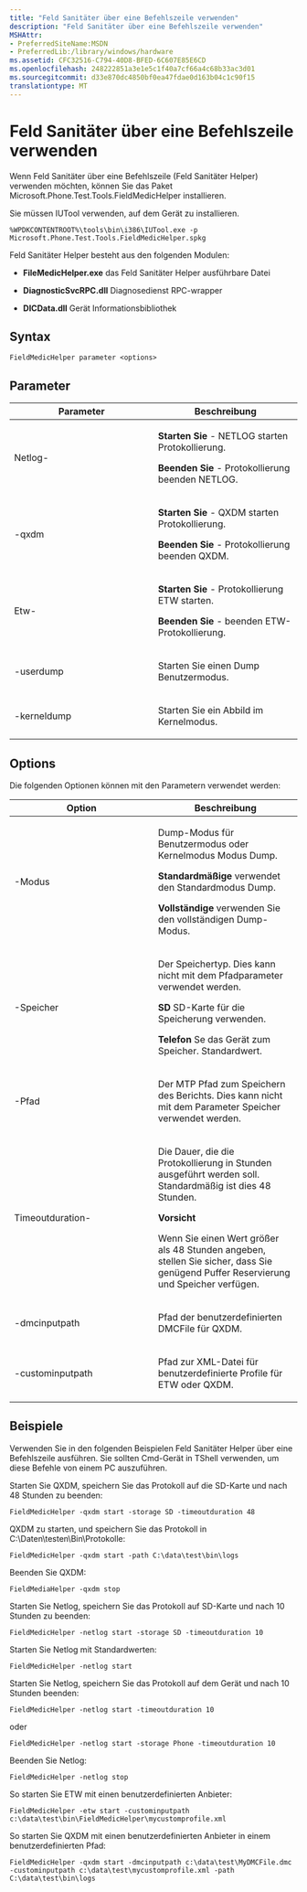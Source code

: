 ```yaml
---
title: "Feld Sanitäter über eine Befehlszeile verwenden"
description: "Feld Sanitäter über eine Befehlszeile verwenden"
MSHAttr:
- PreferredSiteName:MSDN
- PreferredLib:/library/windows/hardware
ms.assetid: CFC32516-C794-40D8-BFED-6C607E85E6CD
ms.openlocfilehash: 248222851a3e1e5c1f40a7cf66a4c68b33ac3d01
ms.sourcegitcommit: d33e870dc4850bf0ea47fdae0d163b04c1c90f15
translationtype: MT
---
```

# <a name="use-field-medic-from-a-command-prompt"></a>Feld Sanitäter über eine Befehlszeile verwenden


Wenn Feld Sanitäter über eine Befehlszeile (Feld Sanitäter Helper) verwenden möchten, können Sie das Paket Microsoft.Phone.Test.Tools.FieldMedicHelper installieren.

Sie müssen IUTool verwenden, auf dem Gerät zu installieren.

``` syntax
%WPDKCONTENTROOT%\tools\bin\i386\IUTool.exe -p Microsoft.Phone.Test.Tools.FieldMedicHelper.spkg
```

Feld Sanitäter Helper besteht aus den folgenden Modulen:

-   **FileMedicHelper.exe** das Feld Sanitäter Helper ausführbare Datei

-   **DiagnosticSvcRPC.dll** Diagnosedienst RPC-wrapper

-   **DICData.dll** Gerät Informationsbibliothek

## <a name="syntax"></a>Syntax


``` syntax
FieldMedicHelper parameter <options>
```

## <a name="parameters"></a>Parameter


<table>
<colgroup>
<col width="50%" />
<col width="50%" />
</colgroup>
<thead>
<tr class="header">
<th>Parameter</th>
<th>Beschreibung</th>
</tr>
</thead>
<tbody>
<tr class="odd">
<td><p>Netlog-</p></td>
<td><p><strong>Starten Sie</strong>  - NETLOG starten Protokollierung.</p>
<p><strong>Beenden Sie</strong>  - Protokollierung beenden NETLOG.</p></td>
</tr>
<tr class="even">
<td><p>-qxdm</p></td>
<td><p><strong>Starten Sie</strong>  - QXDM starten Protokollierung.</p>
<p><strong>Beenden Sie</strong>  - Protokollierung beenden QXDM.</p></td>
</tr>
<tr class="odd">
<td><p>Etw-</p></td>
<td><p><strong>Starten Sie</strong>  - Protokollierung ETW starten.</p>
<p><strong>Beenden Sie</strong>  - beenden ETW-Protokollierung.</p></td>
</tr>
<tr class="even">
<td><p>-userdump</p></td>
<td><p>Starten Sie einen Dump Benutzermodus.</p></td>
</tr>
<tr class="odd">
<td><p>-kerneldump</p></td>
<td><p>Starten Sie ein Abbild im Kernelmodus.</p></td>
</tr>
</tbody>
</table>

 

## <a name="options"></a>Options


Die folgenden Optionen können mit den Parametern verwendet werden:

<table>
<colgroup>
<col width="50%" />
<col width="50%" />
</colgroup>
<thead>
<tr class="header">
<th>Option</th>
<th>Beschreibung</th>
</tr>
</thead>
<tbody>
<tr class="odd">
<td><p>-Modus</p></td>
<td><p>Dump-Modus für Benutzermodus oder Kernelmodus Modus Dump.</p>
<p><strong>Standardmäßige</strong> verwendet den Standardmodus Dump.</p>
<p><strong>Vollständige</strong> verwenden Sie den vollständigen Dump-Modus.</p></td>
</tr>
<tr class="even">
<td><p>-Speicher</p></td>
<td><p>Der Speichertyp. Dies kann nicht mit dem Pfadparameter verwendet werden.</p>
<p><strong>SD</strong> SD-Karte für die Speicherung verwenden.</p>
<p><strong>Telefon</strong> Se das Gerät zum Speicher. Standardwert.</p></td>
</tr>
<tr class="odd">
<td><p>-Pfad</p></td>
<td><p>Der MTP Pfad zum Speichern des Berichts. Dies kann nicht mit dem Parameter Speicher verwendet werden.</p></td>
</tr>
<tr class="even">
<td><p>Timeoutduration-</p></td>
<td><p>Die Dauer, die die Protokollierung in Stunden ausgeführt werden soll. Standardmäßig ist dies 48 Stunden.</p>
<div class="alert">
<strong>Vorsicht</strong>  
<p>Wenn Sie einen Wert größer als 48 Stunden angeben, stellen Sie sicher, dass Sie genügend Puffer Reservierung und Speicher verfügen.</p>
</div>
<div>
 
</div></td>
</tr>
<tr class="odd">
<td><p>-dmcinputpath</p></td>
<td><p>Pfad der benutzerdefinierten DMCFile für QXDM.</p></td>
</tr>
<tr class="even">
<td><p>-custominputpath</p></td>
<td><p>Pfad zur XML-Datei für benutzerdefinierte Profile für ETW oder QXDM.</p></td>
</tr>
</tbody>
</table>

 

## <a name="examples"></a>Beispiele


Verwenden Sie in den folgenden Beispielen Feld Sanitäter Helper über eine Befehlszeile ausführen. Sie sollten Cmd-Gerät in TShell verwenden, um diese Befehle von einem PC auszuführen.

Starten Sie QXDM, speichern Sie das Protokoll auf die SD-Karte und nach 48 Stunden zu beenden:

``` syntax
FieldMedicHelper -qxdm start -storage SD -timeoutduration 48
```

QXDM zu starten, und speichern Sie das Protokoll in C:\\Daten\\testen\\Bin\\Protokolle:

``` syntax
FieldMedicHelper -qxdm start -path C:\data\test\bin\logs
```

Beenden Sie QXDM:

``` syntax
FieldMediaHelper -qxdm stop
```

Starten Sie Netlog, speichern Sie das Protokoll auf SD-Karte und nach 10 Stunden zu beenden:

``` syntax
FieldMedicHelper -netlog start -storage SD -timeoutduration 10
```

Starten Sie Netlog mit Standardwerten:

``` syntax
FieldMedicHelper -netlog start
```

Starten Sie Netlog, speichern Sie das Protokoll auf dem Gerät und nach 10 Stunden beenden:

``` syntax
FieldMedicHelper -netlog start -timeoutduration 10
```

oder

``` syntax
FieldMedicHelper -netlog start -storage Phone -timeoutduration 10
```

Beenden Sie Netlog:

``` syntax
FieldMedicHelper -netlog stop
```

So starten Sie ETW mit einen benutzerdefinierten Anbieter:

``` syntax
FieldMedicHelper -etw start -custominputpath c:\data\test\bin\FieldMedicHelper\mycustomprofile.xml
```

So starten Sie QXDM mit einen benutzerdefinierten Anbieter in einem benutzerdefinierten Pfad:

``` syntax
FieldMedicHelper -qxdm start -dmcinputpath c:\data\test\MyDMCFile.dmc -custominputpath c:\data\test\mycustomprofile.xml -path C:\data\test\bin\logs
```

 

 






